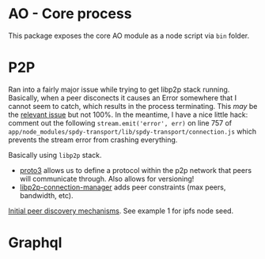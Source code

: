 # AO - Core process
This package exposes the core AO module as a node script via `bin` folder.


# P2P
Ran into a fairly major issue while trying to get libp2p stack running. Basically, when a peer disconects it causes an Error somewhere that I cannot seem to catch, which results in the process terminating. This *may* be the [relevant issue](https://github.com/libp2p/js-libp2p-switch/pull/245) but not 100%. In the meantime, I have a nice little hack: comment out the following `stream.emit('error', err)` on line 757 of `app/node_modules/spdy-transport/lib/spdy-transport/connection.js` which prevents the stream error from crashing everything.


Basically using `libp2p` stack. 
* [proto3](https://developers.google.com/protocol-buffers/docs/proto3) allows us to define a protocol within the p2p network that peers will communicate through. Also allows for versioning!
* [libp2p-connection-manager](https://github.com/libp2p/js-libp2p-connection-manager) adds peer constraints (max peers, bandwidth, etc).

[Initial peer discovery mechanisms](https://github.com/libp2p/js-libp2p/tree/b28eba067e5e4aecd5bee08513a0f05b2d25e426/examples/discovery-mechanisms). See example 1 for ipfs node seed.

# Graphql

